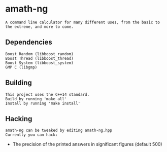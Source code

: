 # amath-ng
	A command line calculator for many different uses, from the basic to the extreme, and more to come.

## Dependencies
	Boost Random (libboost_random)
	Boost Thread (libboost_thread)
	Boost System (libboost_system)
	GMP C (libgmp)

## Building
	This project uses the C++14 standard.
	Build by running 'make all'
	Install by running 'make install'

## Hacking
	amath-ng can be tweaked by editing amath-ng.hpp
	Currently you can hack:
* The precision of the printed answers in significant figures (default 500)
